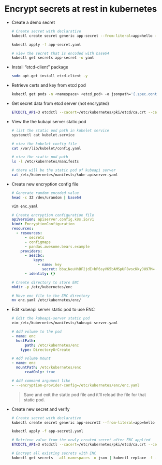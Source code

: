 # Encrypt secrets at rest in kubernetes

- Create a demo secret
    
    ```bash
    # Create secret with declarative
    kubectl create secret generic app-secret --from-literal=app=hello --dry-run=client -o yaml > app-secret.yaml
    
    kubectl apply -f app-secret.yaml
    ```
    
    ```bash
    # view the secret that is encoded with base64
    kubectl get secrets app-secret -o yaml
    ```
    
- Install “etcd-client” package
    
    ```bash
    sudo apt-get install etcd-client -y
    ```
    
- Retrieve certs and key from etcd pod
    
    ```bash
    kubectl get pods -n <namespace> <etcd_pod> -o jsonpath='{.spec.containers[*].command}' | jq -r
    ```
    
- Get secret data from etcd server (not encrypted)
    
    ```bash
    ETCDCTL_API=3 etcdctl --cacert=/etc/kubernetes/pki/etcd/ca.crt --cert=/etc/kubernetes/pki/etcd/server.crt --key=/etc/kubernetes/pki/etcd/server.key get /registry/secrets/default/app-secret | hexdump -C
    ```
    
- View the the kubapi server static pod
    
    ```bash
    # list the static pod path in kubelet service
    systemctl cat kubelet.service
    
    # view the kubelet config file
    cat /var/lib/kubelet/config.yaml
    
    # view the static pod path
    ls -l /etc/kubernetes/manifests
    
    # there will be the static pod of kubeapi server
    cat /etc/kubernetes/manifests/kube-apiserver.yaml
    ```
    
- Create new encryption config file
    
    ```bash
    # Generate random encoded value
    head -c 32 /dev/urandom | base64 
    ```
    
    ```bash
    vim enc.yaml
    ```
    
    ```yaml
    # Create encryption configuration file
    apiVersion: apiserver.config.k8s.io/v1
    kind: EncryptionConfiguration
    resources:
      - resources:
          - secrets
          - configmaps
          - pandas.awesome.bears.example
        providers:
          - aescbc:
              keys:
                - name: key
                  secret: bbaiNeuHhBF2jdE+bP6syVK5bAMSpUF8vscKkyJU97M= # Generated from urandom
          - identity: {}
    ```
    
    ```bash
    # Create directory to store ENC
    mkdir -p /etc/kubernetes/enc
    ```
    
    ```bash
    # Move enc file to the ENC directory
    mv enc.yaml /etc/kubernetes/enc/
    ```
    
- Edit kubeapi server static pod to use ENC
    
    ```bash
    # Edit the kubeapi-server static pod
    vim /etc/kubernetes/manifests/kubeapi-server.yaml
    ```
    
    ```yaml
    # Add volume to the pod
    - name: enc                             
      hostPath:                             
    	  path: /etc/kubernetes/enc          
        type: DirectoryOrCreate
    ```
    
    ```yaml
    # Add volume mount
    - name: enc                           
      mountPath: /etc/kubernetes/enc      
    	  readOnly: true
    ```
    
    ```yaml
    # Add command argument like
    - --encryption-provider-config=/etc/kubernetes/enc/enc.yaml
    ```
    
    > Save and exit the static pod file and it’ll reload the file for that static pod.
    > 
    
- Create new secret and verify
    
    ```bash
    # Create secret with declarative
    kubectl create secret generic app-secret2 --from-literal=app=hello --dry-run=client -o yaml > app-secret2.yaml
    
    kubectl apply -f app-secret2.yaml
    ```
    
    ```bash
    # Retrieve value from the newly created secret after ENC applied
    ETCDCTL_API=3 etcdctl --cacert=/etc/kubernetes/pki/etcd/ca.crt --cert=/etc/kubernetes/pki/etcd/server.crt --key=/etc/kubernetes/pki/etcd/server.key get /registry/secrets/default/app-secret2 | hexdump -C
    ```
    
    ```bash
    # Encrypt all existing secrets with ENC
    kubectl get secrets --all-namespaces -o json | kubectl replace -f -
    ```
